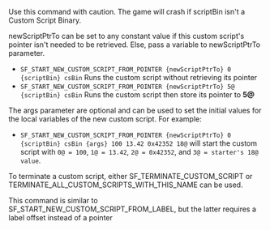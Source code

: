 Use this command with caution. The game will crash if scriptBin isn't a Custom Script Binary.

newScriptPtrTo can be set to any constant value if this custom script's pointer isn't needed to be retrieved. Else, pass a variable to newScriptPtrTo parameter.
* `SF_START_NEW_CUSTOM_SCRIPT_FROM_POINTER {newScriptPtrTo} 0 {scriptBin} csBin` Runs the custom script without retrieving its pointer
* `SF_START_NEW_CUSTOM_SCRIPT_FROM_POINTER {newScriptPtrTo} 5@ {scriptBin} csBin` Runs the custom script then store its pointer to **5@**

The args parameter are optional and can be used to set the initial values for the local variables of the new custom script. For example:
* `SF_START_NEW_CUSTOM_SCRIPT_FROM_POINTER {newScriptPtrTo} 0 {scriptBin} csBin {args} 100 13.42 0x42352 18@` will start the custom script with `0@ = 100`, `1@ = 13.42`, `2@ = 0x42352`, and `3@ = starter's 18@ value`.

To terminate a custom script, either SF_TERMINATE_CUSTOM_SCRIPT or TERMINATE_ALL_CUSTOM_SCRIPTS_WITH_THIS_NAME can be used.

This command is similar to SF_START_NEW_CUSTOM_SCRIPT_FROM_LABEL, but the latter requires a label offset instead of a pointer